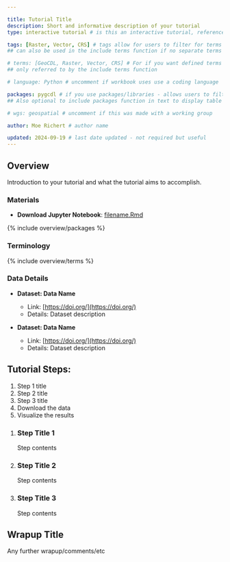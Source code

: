 ```yaml
---

title: Tutorial Title
description: Short and informative description of your tutorial
type: interactive tutorial # is this an interactive tutorial, reference material, or lesson module?

tags: [Raster, Vector, CRS] # tags allow for users to filter for terms
## can also be used in the include terms function if no separate terms list provided

# terms: [GeoCDL, Raster, Vector, CRS] # For if you want defined terms that are not your tags 
## only referred to by the include terms function

# language: Python # uncomment if workbook uses use a coding language 

packages: pygcdl # if you use packages/libraries - allows users to filter
## Also optional to include packages function in text to display table and links

# wgs: geospatial # uncomment if this was made with a working group

author: Moe Richert # author name

updated: 2024-09-19 # last date updated - not required but useful
---
```




## Overview

Introduction to your tutorial and what the tutorial aims to accomplish.

### Materials

* **Download Jupyter Notebook**: [filename.Rmd](./assets/filename.ipynb)

{% include overview/packages %}

### Terminology

{% include overview/terms %}

### Data Details

* **Dataset: Data Name**
  * Link: [https://doi.org/](https://doi.org/)
  * Details: Dataset description

* **Dataset: Data Name**
  * Link: [https://doi.org/](https://doi.org/)
  * Details: Dataset description


## Tutorial Steps:
1. Step 1 title
1. Step 2 title
1. Step 3 title
1. Download the data
1. Visualize the results

<ol class="usa-process-list">
  <li class="usa-process-list__item"  markdown='1'>  

### Step Title 1

Step contents

  </li>
  <li class="usa-process-list__item"  markdown='1'>  

### Step Title 2

Step contents

  </li>
  <li class="usa-process-list__item"  markdown='1'>  

### Step Title 3

Step contents

  </li>
</ol>

## Wrapup Title

Any further wrapup/comments/etc